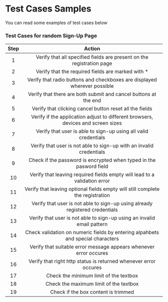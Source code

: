 # Test Cases Samples
You can read some examples of test cases below
### Test Cases for random Sign-Up Page
| Step | Action |
| :---: | :--------------------------------: |
|    1  | Verify that all specified fields are present on the registration page |
|    2  | Verify that the required fields are marked with * |
|    3  | Verify that radio buttons and checkboxes are displayed wherever possible |
|    4  | Verify that there are both submit and cancel buttons at the end |
|    5  | Verify that clicking cancel button reset all the fields |
|    6  | Verify if the application adjust to different browsers, devices and screen sizes |
|    7  | Verify that user is able to sign-up using all valid credentials |
|    8  | Verify that user is not able to sign-up with an invalid credentials |
|    9  | Check if the password is encrypted when typed in the pasword field |
|    10  | Verify that leaving required fields empty will lead to a validation error |
|    11  | Verify that leaving optional fields empty will still complete the registration |
|    12  | Verify that user is not able to sign-up using already registered credentials |
|    13  | Verify that user is not able to sign-up using an invalid email pattern |
|    14  | Check validation on numeric fields by entering alpahbets and special characters |
|    15  | Verify that suitable error message appears whenever error occures |
|    16  | Verify that right http status is returned whenever error occures |
|    17  | Check the minimum limit of the textbox |
|    18  | Check the maximum limit of the textbox |
|    19  | Check if the box content is trimmed |




